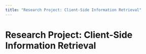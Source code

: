 ```yaml
---
title: "Research Project: Client-Side Information Retrieval"
---
```


# Research Project: Client-Side Information Retrieval
